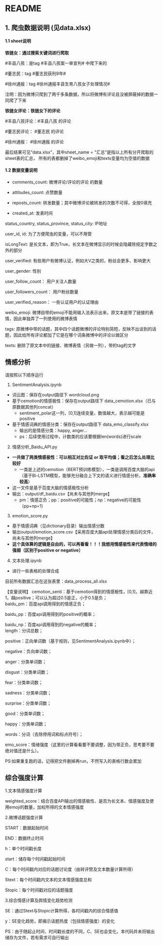 # README
## 1. 爬虫数据说明 (见data.xlsx)

#### 1.1 sheet说明

**铁链女：通过搜索关键词进行爬取**

\#丰县八孩：是tag #丰县八孩案一审宣判# 中爬下来的

\#董志民：tag #董志民获刑9年#

\#徐州通报：tag #徐州通报丰县生育八孩女子处理情况#

注明：因为微博只爬到了两千多条数据，所以将微博有评论且没被屏蔽掉的数据一同爬了下来

**铁链女评论：铁链女下的评论**

\#丰县八孩评论：#丰县八孩 的评论

\#董志民评论： #董志民 的评论

\#徐州通报： #徐州通报 的评论

最后结果可见“data.xlsx”，其中sheet_name = "汇总"是指以上所有分开爬取的sheet表的汇总， 所有的表都删掉了weibo_emoji和texts变量均为空值的数据


#### 1.2 数据变量说明

- comments_count: 微博评论/评论的评论 的数量

- attitudes_count: 点赞数量

- reposts_count: 转发数量；其中微博评论被转发的次数不可得，全按0填充

- created_at: 发表时间

status_country, status_province, status_city: IP地址

user_id, id: 为了方便爬虫的变量，可以不用管

isLongText: 是长文本，即为True，长文本在微博显示的时候会隐藏除规定字数之外的部分

user_verified: 有些用户有微博认证，例如大V之类的，粉丝会更多、影响更大

user_gender: 性别

user_follow_count： 用户关注人数量

user_followers_count： 用户粉丝数量

user_verified_reason： 一些认证用户的认证理由

weibo_emoji: 微博自带的emoji不能用输入法表示出来，原文本是带了链接的表情，因此单独弄了一列使用的微博表情

tags: 原微博中带的话题，其中四个话题微博的评论特别简短，反映不出谈到的话题，因此给所有评论都加了它是在哪个词条微博中的评论以做区分

texts: 删除了原文本中的链接、微博表情（另做一列），带的tag的文字

## 情感分析

请按照以下顺序运行

1. SentimentAnalysis.ipynb
- 词云图：保存在output路径下 wordcloud.png
- 基于cemotion的情感极性：保存在output路径下 data_cemotion.xlsx（已与原数据其他列concat）
  - sentiment_polar这一列，[0,1]连续变量，数值越大，表示越可能是positive
- 基于情感词典的情感分类：保存在output路径下 data_emo_classify.xlsx
  - 输出的是情感分类：happy, anger...
  - ps：后续使用过程中，计数类的应该要根据len(words)进行scale

2. 情感分析_Baidu_API.py
- **一共做了两类情感极性：可以相互对比佐证 or 取平均值；看之后怎么处理比较好**
  - 一类是上述的cemotion（BERT预训练模型），一类是调用百度大脑的api（基于Bi-LSTM模型，能够充分融合上下文的语义进行情感分析，**准确率较高**）
- 这一文件是基于百度大脑的情感极性分析
- 输出：output/df_baidu.csv【尚未与其他列merge】
  - pm：情感正负；pp：positive的可能性；np：negative的可能性（pp+np=1）

3. emotion_score.py
- 基于情感词典（见dictionary目录）输出情感分数
- 输出output/emotion_score.csv【采用百度大脑api处理情感分类后的文件，尚未与其他列merge】
- **这个具体算的逻辑是自由的，可以再看看！！！我想用情感极性来代表情绪的强弱（区别于positive or negative）**

4. 文本处理.ipynb
- 进行一些表格的处理合成

目前所有数据汇总在这张表里：data_process_all.xlsx

【变量说明】
cemotion_senti：基于cemotion得到的情感极性，[0,1]，越靠近1，越positive；可以认为超过0.5是正，小于0.5是负；
<br/> 
baidu_pm：百度api调用得到的情感正负；

baidu_pp：百度api调用得到的positive的概率；

baidu_np：百度api调用得到的negative的概率；
<br/> 
length：分词总数；

positive：正向单词数（基于规则，见SentimentAnalysis.ipynb中）；

negative：负向单词数；

anger：分类单词数；

disgust：分类单词数；

fear：分类单词数；

sadness：分类单词数；

surprise：分类单词数；

good：分类单词数；

happy：分类单词数；

words：分词（去除停用词和标点符号）；

emo_score：情绪强度（这里的计算看看要不要调整，因为带正负，思考要不要绝对值还是什么）。


PS:如果重复跑的话，记得把文件删掉再run，不然写入的表格行数会累加


## 综合强度计算

1.文本情感强度计算

weighted_score：结合百度API输出的情感极性、是否为长文本、情感强度及使用emoji的数量，加权所得的文本情感强度



2.微博话题强度计算

START：数据起始时间

END：数据终止时间

h：单个时间戳长度

start：储存每个时间戳起始时间

C：每个时间戳内对应的话题讨论度（由转评赞及文本数量计算所得）

Stext：每个时间戳内文本的文本情感强度总和

Stopic：每个时间戳对应的话题强度


3.综合情感计算及舆情变化趋势检测

SE：通过Stext与Stopic计算所得，各时间戳内的综合情感值

y：SE变化趋势，即揭示话题热度（包括情感强度）的变化

PS：由于随起止时间、时间戳长度的不同，C、SE也会变化，本代码并未将输出储存为文件，若有需求可自行输出